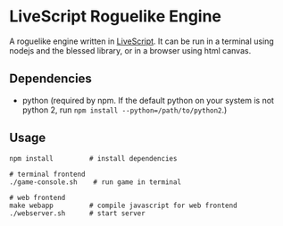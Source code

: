 LiveScript Roguelike Engine
===========================

A roguelike engine written in [LiveScript](http://livescript.net/).
It can be run in a terminal using nodejs and the blessed library,
or in a browser using html canvas.

## Dependencies

- python (required by npm. If the default python on your system is not python 2, run `npm install --python=/path/to/python2`.)

## Usage

```
npm install         # install dependencies

# terminal frontend
./game-console.sh    # run game in terminal

# web frontend
make webapp         # compile javascript for web frontend
./webserver.sh      # start server
```

